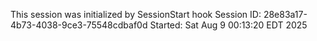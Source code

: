 This session was initialized by SessionStart hook
Session ID: 28e83a17-4b73-4038-9ce3-75548cdbaf0d
Started: Sat Aug  9 00:13:20 EDT 2025
